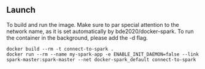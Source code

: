 
## Launch
To build and run the image. Make sure to par special attention to the network name, as it is set automatically by bde2020/docker-spark.
To run the container in the background, please add the -d flag.

```
docker build --rm -t connect-to-spark .
docker run --rm --name my-spark-app -e ENABLE_INIT_DAEMON=false --link spark-master:spark-master --net docker-spark_default connect-to-spark
```
